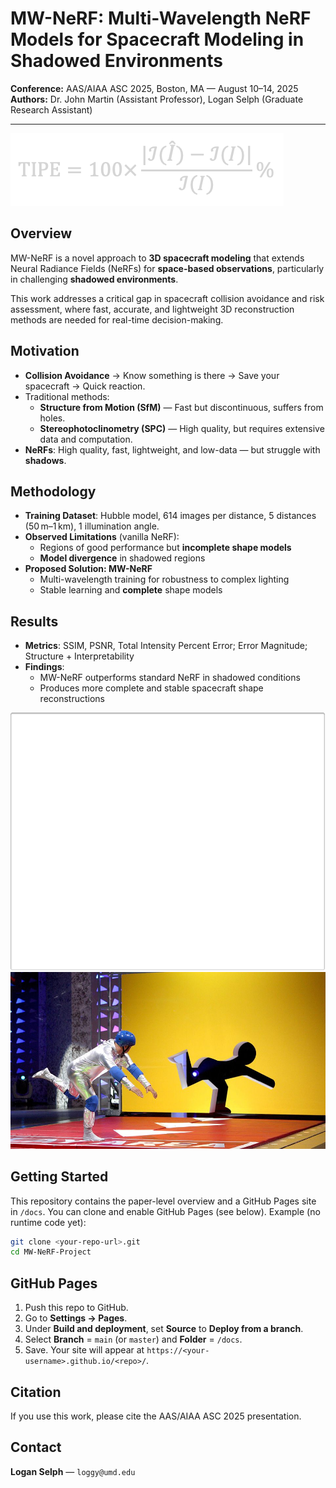
# MW-NeRF: Multi-Wavelength NeRF Models for Spacecraft Modeling in Shadowed Environments

**Conference:** AAS/AIAA ASC 2025, Boston, MA — August 10–14, 2025  
**Authors:** Dr. John Martin (Assistant Professor), Logan Selph (Graduate Research Assistant)  

---

![MW-NeRF](/assets/image17.png)

## Overview
MW-NeRF is a novel approach to **3D spacecraft modeling** that extends Neural Radiance Fields (NeRFs) for **space-based observations**, particularly in challenging **shadowed environments**.

This work addresses a critical gap in spacecraft collision avoidance and risk assessment, where fast, accurate, and lightweight 3D reconstruction methods are needed for real-time decision-making.

## Motivation
- **Collision Avoidance** → Know something is there → Save your spacecraft → Quick reaction.
- Traditional methods:
  - **Structure from Motion (SfM)** — Fast but discontinuous, suffers from holes.
  - **Stereophotoclinometry (SPC)** — High quality, but requires extensive data and computation.
- **NeRFs**: High quality, fast, lightweight, and low-data — but struggle with **shadows**.

## Methodology
- **Training Dataset**: Hubble model, 614 images per distance, 5 distances (50 m–1 km), 1 illumination angle.
- **Observed Limitations** (vanilla NeRF):
  - Regions of good performance but **incomplete shape models**
  - **Model divergence** in shadowed regions
- **Proposed Solution: MW-NeRF**
  - Multi-wavelength training for robustness to complex lighting
  - Stable learning and **complete** shape models

## Results
- **Metrics**: SSIM, PSNR, Total Intensity Percent Error; Error Magnitude; Structure + Interpretability
- **Findings**:
  - MW-NeRF outperforms standard NeRF in shadowed conditions
  - Produces more complete and stable spacecraft shape reconstructions

![Results](/assets/image15.png)
![Metrics](/assets/image29.jpeg)

## Getting Started
This repository contains the paper-level overview and a GitHub Pages site in `/docs`.
You can clone and enable GitHub Pages (see below). Example (no runtime code yet):

```bash
git clone <your-repo-url>.git
cd MW-NeRF-Project
```

## GitHub Pages
1. Push this repo to GitHub.
2. Go to **Settings → Pages**.
3. Under **Build and deployment**, set **Source** to **Deploy from a branch**.
4. Select **Branch** = `main` (or `master`) and **Folder** = `/docs`.
5. Save. Your site will appear at `https://<your-username>.github.io/<repo>/`.

## Citation
If you use this work, please cite the AAS/AIAA ASC 2025 presentation.

## Contact
**Logan Selph** — `loggy@umd.edu`
